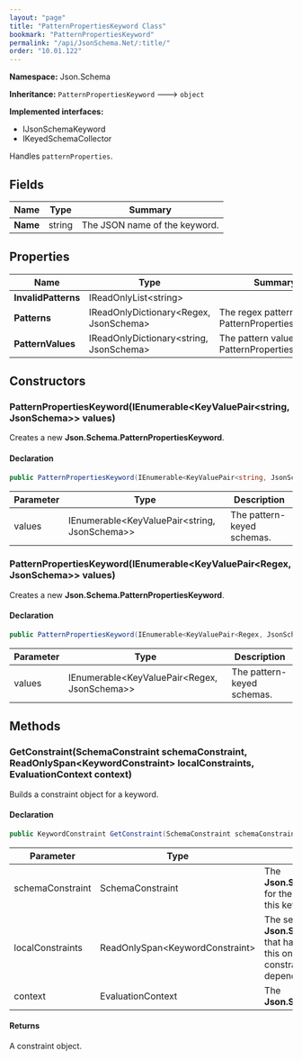 ```yaml
---
layout: "page"
title: "PatternPropertiesKeyword Class"
bookmark: "PatternPropertiesKeyword"
permalink: "/api/JsonSchema.Net/:title/"
order: "10.01.122"
---
```

**Namespace:** Json.Schema

**Inheritance:**
`PatternPropertiesKeyword`
 🡒 
`object`

**Implemented interfaces:**

- IJsonSchemaKeyword
- IKeyedSchemaCollector

Handles `patternProperties`.

## Fields

| Name | Type | Summary |
|---|---|---|
| **Name** | string | The JSON name of the keyword. |

## Properties

| Name | Type | Summary |
|---|---|---|
| **InvalidPatterns** | IReadOnlyList\<string\> |  |
| **Patterns** | IReadOnlyDictionary\<Regex, JsonSchema\> | The regex patterns of this PatternPropertiesKeyword |
| **PatternValues** | IReadOnlyDictionary\<string, JsonSchema\> | The pattern values of this PatternPropertiesKeyword |

## Constructors

### PatternPropertiesKeyword(IEnumerable\<KeyValuePair\<string, JsonSchema\>\> values)

Creates a new **Json.Schema.PatternPropertiesKeyword**.

#### Declaration

```c#
public PatternPropertiesKeyword(IEnumerable<KeyValuePair<string, JsonSchema>> values)
```

| Parameter | Type | Description |
|---|---|---|
| values | IEnumerable\<KeyValuePair\<string, JsonSchema\>\> | The pattern-keyed schemas. |


### PatternPropertiesKeyword(IEnumerable\<KeyValuePair\<Regex, JsonSchema\>\> values)

Creates a new **Json.Schema.PatternPropertiesKeyword**.

#### Declaration

```c#
public PatternPropertiesKeyword(IEnumerable<KeyValuePair<Regex, JsonSchema>> values)
```

| Parameter | Type | Description |
|---|---|---|
| values | IEnumerable\<KeyValuePair\<Regex, JsonSchema\>\> | The pattern-keyed schemas. |


## Methods

### GetConstraint(SchemaConstraint schemaConstraint, ReadOnlySpan\<KeywordConstraint\> localConstraints, EvaluationContext context)

Builds a constraint object for a keyword.

#### Declaration

```c#
public KeywordConstraint GetConstraint(SchemaConstraint schemaConstraint, ReadOnlySpan<KeywordConstraint> localConstraints, EvaluationContext context)
```

| Parameter | Type | Description |
|---|---|---|
| schemaConstraint | SchemaConstraint | The **Json.Schema.SchemaConstraint** for the schema object that houses this keyword. |
| localConstraints | ReadOnlySpan\<KeywordConstraint\> | The set of other **Json.Schema.KeywordConstraint**s that have been processed prior to this one.     Will contain the constraints for keyword dependencies. |
| context | EvaluationContext | The **Json.Schema.EvaluationContext**. |


#### Returns

A constraint object.

